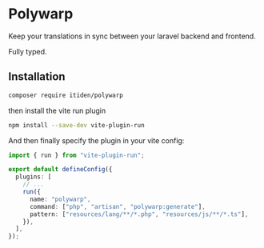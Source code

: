 # Polywarp

Keep your translations in sync between your laravel backend and frontend.

Fully typed.

## Installation

```sh
composer require itiden/polywarp
```

then install the vite run plugin

```sh
npm install --save-dev vite-plugin-run
```

And then finally specify the plugin in your vite config:

```ts
import { run } from "vite-plugin-run";

export default defineConfig({
  plugins: [
    // ...
    run({
      name: "polywarp",
      command: ["php", "artisan", "polywarp:generate"],
      pattern: ["resources/lang/**/*.php", "resources/js/**/*.ts"],
    }),
  ],
});
```
